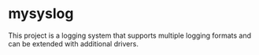 # mysyslog
 This project is a logging system that supports multiple logging formats and can be extended with additional drivers.  
